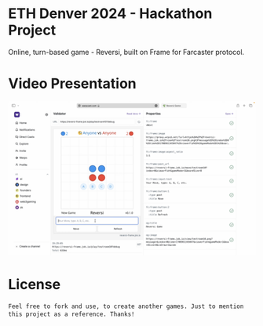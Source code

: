 # ETH Denver 2024 - Hackathon Project

Online, turn-based game - Reversi, built on Frame for Farcaster protocol.

# Video Presentation

[![IMAGE ALT TEXT HERE](reversi-frame/public/screenshot.png)](https://youtu.be/M7dLA8lYS1c)

# License

```
Feel free to fork and use, to create another games. Just to mention this project as a reference. Thanks!
```
